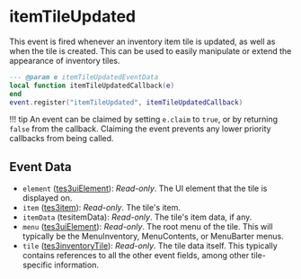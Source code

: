 # itemTileUpdated

This event is fired whenever an inventory item tile is updated, as well as when the tile is created. This can be used to easily manipulate or extend the appearance of inventory tiles.

```lua
--- @param e itemTileUpdatedEventData
local function itemTileUpdatedCallback(e)
end
event.register("itemTileUpdated", itemTileUpdatedCallback)
```

!!! tip
	An event can be claimed by setting `e.claim` to `true`, or by returning `false` from the callback. Claiming the event prevents any lower priority callbacks from being called.

## Event Data

* `element` ([tes3uiElement](../../types/tes3uiElement)): *Read-only*. The UI element that the tile is displayed on.
* `item` ([tes3item](../../types/tes3item)): *Read-only*. The tile's item.
* `itemData` (tesitemData): *Read-only*. The tile's item data, if any.
* `menu` ([tes3uiElement](../../types/tes3uiElement)): *Read-only*. The root menu of the tile. This will typically be the MenuInventory, MenuContents, or MenuBarter menus.
* `tile` ([tes3inventoryTile](../../types/tes3inventoryTile)): *Read-only*. The tile data itself. This typically contains references to all the other event fields, among other tile-specific information.

